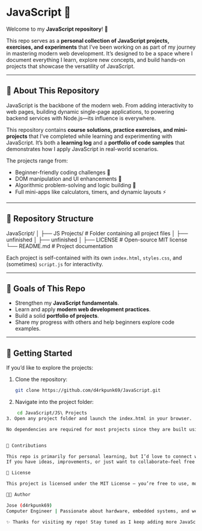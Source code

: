 # JavaScript 🚀

Welcome to my **JavaScript repository**! 🎉

This repo serves as a **personal collection of JavaScript projects, exercises, and experiments** that I’ve been working on as part of my journey in mastering modern web development. It’s designed to be a space where I document everything I learn, explore new concepts, and build hands-on projects that showcase the versatility of JavaScript.

---

## 📖 About This Repository

JavaScript is the backbone of the modern web. From adding interactivity to web pages, building dynamic single-page applications, to powering backend services with Node.js—its influence is everywhere.

This repository contains **course solutions, practice exercises, and mini-projects** that I’ve completed while learning and experimenting with JavaScript. It’s both a **learning log** and a **portfolio of code samples** that demonstrates how I apply JavaScript in real-world scenarios.

The projects range from:

- Beginner-friendly coding challenges 🏁
- DOM manipulation and UI enhancements 🎨
- Algorithmic problem-solving and logic building 🧩
- Full mini-apps like calculators, timers, and dynamic layouts ⚡

---

## 📂 Repository Structure

JavaScript/
│
├── JS Projects/ # Folder containing all project files
│ ├── unfinished
│ ├── unfinished
│
├── LICENSE # Open-source MIT license
└── README.md # Project documentation

Each project is self-contained with its own `index.html`, `styles.css`, and (sometimes) `script.js` for interactivity.

---

## 🎯 Goals of This Repo

- Strengthen my **JavaScript fundamentals**.
- Learn and apply **modern web development practices**.
- Build a solid **portfolio of projects**.
- Share my progress with others and help beginners explore code examples.

---

## 🚀 Getting Started

If you’d like to explore the projects:

1. Clone the repository:

   ```bash
   git clone https://github.com/d4rkpunk69/JavaScript.git

   ```

2. Navigate into the project folder:

```bash
    cd JavaScript/JS\ Projects
3. Open any project folder and launch the index.html in your browser.

No dependencies are required for most projects since they are built using vanilla JavaScript, HTML, and CSS.


🤝 Contributions

This repo is primarily for personal learning, but I’d love to connect with fellow developers!
If you have ideas, improvements, or just want to collaborate—feel free to fork the repo and open a pull request.

📜 License

This project is licensed under the MIT License – you’re free to use, modify, and distribute the code with proper attribution.

👨‍💻 Author

Jose (d4rkpunk69)
Computer Engineer | Passionate about hardware, embedded systems, and web development

✨ Thanks for visiting my repo! Stay tuned as I keep adding more JavaScript experiments, projects, and solutions 🚀
```

